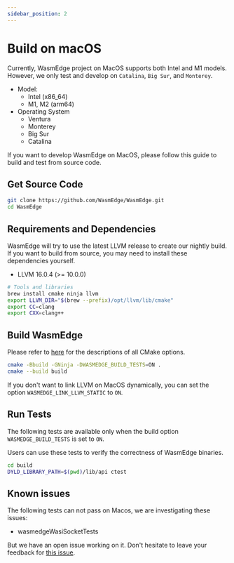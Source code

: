 ```yaml
---
sidebar_position: 2
---
```


# Build on macOS

Currently, WasmEdge project on MacOS supports both Intel and M1 models. However, we only test and develop on `Catalina`, `Big Sur`, and `Monterey`.

- Model:
  - Intel (x86_64)
  - M1, M2 (arm64)
- Operating System
  - Ventura
  - Monterey
  - Big Sur
  - Catalina

If you want to develop WasmEdge on MacOS, please follow this guide to build and test from source code.

## Get Source Code

```bash
git clone https://github.com/WasmEdge/WasmEdge.git
cd WasmEdge
```

## Requirements and Dependencies

WasmEdge will try to use the latest LLVM release to create our nightly build. If you want to build from source, you may need to install these dependencies yourself.

- LLVM 16.0.4 (>= 10.0.0)

```bash
# Tools and libraries
brew install cmake ninja llvm
export LLVM_DIR="$(brew --prefix)/opt/llvm/lib/cmake"
export CC=clang
export CXX=clang++
```

## Build WasmEdge

Please refer to [here](../build_from_src.md#cmake-building-options) for the descriptions of all CMake options.

```bash
cmake -Bbuild -GNinja -DWASMEDGE_BUILD_TESTS=ON .
cmake --build build
```

If you don't want to link LLVM on MacOS dynamically, you can set the option `WASMEDGE_LINK_LLVM_STATIC` to `ON`.

## Run Tests

The following tests are available only when the build option `WASMEDGE_BUILD_TESTS` is set to `ON`.

Users can use these tests to verify the correctness of WasmEdge binaries.

```bash
cd build
DYLD_LIBRARY_PATH=$(pwd)/lib/api ctest
```

## Known issues

The following tests can not pass on Macos, we are investigating these issues:

- wasmedgeWasiSocketTests

But we have an open issue working on it. Don't hesitate to leave your feedback for [this issue](https://github.com/WasmEdge/WasmEdge/issues/2438).
